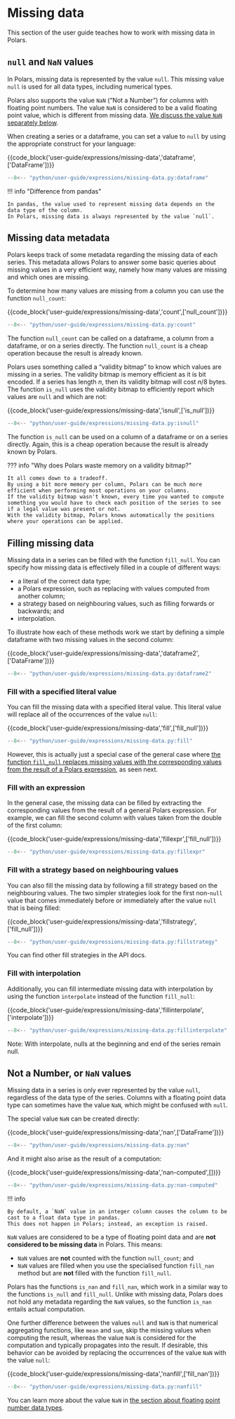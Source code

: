 # Missing data

This section of the user guide teaches how to work with missing data in Polars.

## `null` and `NaN` values

In Polars, missing data is represented by the value `null`. This missing value `null` is used for
all data types, including numerical types.

Polars also supports the value `NaN` (“Not a Number”) for columns with floating point numbers. The
value `NaN` is considered to be a valid floating point value, which is different from missing data.
[We discuss the value `NaN` separately below](#not-a-number-or-nan-values).

When creating a series or a dataframe, you can set a value to `null` by using the appropriate
construct for your language:

{{code_block('user-guide/expressions/missing-data','dataframe',['DataFrame'])}}

```python exec="on" result="text" session="user-guide/missing-data"
--8<-- "python/user-guide/expressions/missing-data.py:dataframe"
```

!!! info "Difference from pandas"

    In pandas, the value used to represent missing data depends on the data type of the column.
    In Polars, missing data is always represented by the value `null`.

## Missing data metadata

Polars keeps track of some metadata regarding the missing data of each series. This metadata allows
Polars to answer some basic queries about missing values in a very efficient way, namely how many
values are missing and which ones are missing.

To determine how many values are missing from a column you can use the function `null_count`:

{{code_block('user-guide/expressions/missing-data','count',['null_count'])}}

```python exec="on" result="text" session="user-guide/missing-data"
--8<-- "python/user-guide/expressions/missing-data.py:count"
```

The function `null_count` can be called on a dataframe, a column from a dataframe, or on a series
directly. The function `null_count` is a cheap operation because the result is already known.

Polars uses something called a “validity bitmap” to know which values are missing in a series. The
validity bitmap is memory efficient as it is bit encoded. If a series has length $n$, then its
validity bitmap will cost $n / 8$ bytes. The function `is_null` uses the validity bitmap to
efficiently report which values are `null` and which are not:

{{code_block('user-guide/expressions/missing-data','isnull',['is_null'])}}

```python exec="on" result="text" session="user-guide/missing-data"
--8<-- "python/user-guide/expressions/missing-data.py:isnull"
```

The function `is_null` can be used on a column of a dataframe or on a series directly. Again, this
is a cheap operation because the result is already known by Polars.

??? info "Why does Polars waste memory on a validity bitmap?"

    It all comes down to a tradeoff.
    By using a bit more memory per column, Polars can be much more efficient when performing most operations on your columns.
    If the validity bitmap wasn't known, every time you wanted to compute something you would have to check each position of the series to see if a legal value was present or not.
    With the validity bitmap, Polars knows automatically the positions where your operations can be applied.

## Filling missing data

Missing data in a series can be filled with the function `fill_null`. You can specify how missing
data is effectively filled in a couple of different ways:

- a literal of the correct data type;
- a Polars expression, such as replacing with values computed from another column;
- a strategy based on neighbouring values, such as filling forwards or backwards; and
- interpolation.

To illustrate how each of these methods work we start by defining a simple dataframe with two
missing values in the second column:

{{code_block('user-guide/expressions/missing-data','dataframe2',['DataFrame'])}}

```python exec="on" result="text" session="user-guide/missing-data"
--8<-- "python/user-guide/expressions/missing-data.py:dataframe2"
```

### Fill with a specified literal value

You can fill the missing data with a specified literal value. This literal value will replace all of
the occurrences of the value `null`:

{{code_block('user-guide/expressions/missing-data','fill',['fill_null'])}}

```python exec="on" result="text" session="user-guide/missing-data"
--8<-- "python/user-guide/expressions/missing-data.py:fill"
```

However, this is actually just a special case of the general case where
[the function `fill_null` replaces missing values with the corresponding values from the result of a Polars expression](#fill-with-a-strategy-based-on-neighbouring-values),
as seen next.

### Fill with an expression

In the general case, the missing data can be filled by extracting the corresponding values from the
result of a general Polars expression. For example, we can fill the second column with values taken
from the double of the first column:

{{code_block('user-guide/expressions/missing-data','fillexpr',['fill_null'])}}

```python exec="on" result="text" session="user-guide/missing-data"
--8<-- "python/user-guide/expressions/missing-data.py:fillexpr"
```

### Fill with a strategy based on neighbouring values

You can also fill the missing data by following a fill strategy based on the neighbouring values.
The two simpler strategies look for the first non-`null` value that comes immediately before or
immediately after the value `null` that is being filled:

{{code_block('user-guide/expressions/missing-data','fillstrategy',['fill_null'])}}

```python exec="on" result="text" session="user-guide/missing-data"
--8<-- "python/user-guide/expressions/missing-data.py:fillstrategy"
```

You can find other fill strategies in the API docs.

### Fill with interpolation

Additionally, you can fill intermediate missing data with interpolation by using the function
`interpolate` instead of the function `fill_null`:

{{code_block('user-guide/expressions/missing-data','fillinterpolate',['interpolate'])}}

```python exec="on" result="text" session="user-guide/missing-data"
--8<-- "python/user-guide/expressions/missing-data.py:fillinterpolate"
```

Note: With interpolate, nulls at the beginning and end of the series remain null.

## Not a Number, or `NaN` values

Missing data in a series is only ever represented by the value `null`, regardless of the data type
of the series. Columns with a floating point data type can sometimes have the value `NaN`, which
might be confused with `null`.

The special value `NaN` can be created directly:

{{code_block('user-guide/expressions/missing-data','nan',['DataFrame'])}}

```python exec="on" result="text" session="user-guide/missing-data"
--8<-- "python/user-guide/expressions/missing-data.py:nan"
```

And it might also arise as the result of a computation:

{{code_block('user-guide/expressions/missing-data','nan-computed',[])}}

```python exec="on" result="text" session="user-guide/missing-data"
--8<-- "python/user-guide/expressions/missing-data.py:nan-computed"
```

!!! info

    By default, a `NaN` value in an integer column causes the column to be cast to a float data type in pandas.
    This does not happen in Polars; instead, an exception is raised.

`NaN` values are considered to be a type of floating point data and are **not considered to be
missing data** in Polars. This means:

- `NaN` values are **not** counted with the function `null_count`; and
- `NaN` values are filled when you use the specialised function `fill_nan` method but are **not**
  filled with the function `fill_null`.

Polars has the functions `is_nan` and `fill_nan`, which work in a similar way to the functions
`is_null` and `fill_null`. Unlike with missing data, Polars does not hold any metadata regarding the
`NaN` values, so the function `is_nan` entails actual computation.

One further difference between the values `null` and `NaN` is that numerical aggregating functions,
like `mean` and `sum`, skip the missing values when computing the result, whereas the value `NaN` is
considered for the computation and typically propagates into the result. If desirable, this behavior
can be avoided by replacing the occurrences of the value `NaN` with the value `null`:

{{code_block('user-guide/expressions/missing-data','nanfill',['fill_nan'])}}

```python exec="on" result="text" session="user-guide/missing-data"
--8<-- "python/user-guide/expressions/missing-data.py:nanfill"
```

You can learn more about the value `NaN` in
[the section about floating point number data types](../concepts/data-types-and-structures.md#floating-point-numbers).
